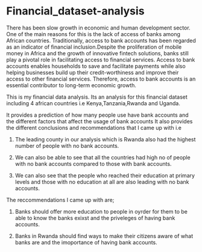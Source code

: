 # Financial_dataset-analysis
There has been slow growth in economic and human development sector. One of the main reasons for this is the lack of access of banks among African countries. Traditionally, access to bank accounts has been regarded as an indicator of financial inclusion.Despite the proliferation of mobile money in Africa and the growth of innovative fintech solutions, banks still play a pivotal role in facilitating access to financial services. Access to bank accounts enables households to save and facilitate payments while also helping businesses build up their credit-worthiness and improve their access to other financial services. Therefore, access to bank accounts is an essential contributor to long-term economic growth.

This is my financial data analysis. Its an analysis for this financial dataset including 4 african countries i.e Kenya,Tanzania,Rwanda and Uganda.

It provides a prediction of how many people use have bank accounts and the different factors that affect  the usage of bank accounts
It also provides the different conclusions and recommendations that I came up with i.e

1. The leading county in our analysis which is Rwanda also had the highest number of people with no bank accounts.

2. We can also be able to see that all the countries had high no of people with no bank accounts compared to those with bank accounts.

3. We can also see that the people who reached their education at primary levels and those with no education at all are also leading with no bank accounts.

The reccommendations I came up with are;

1. Banks should offer more education to people in oyrder for them to be able to know the banks exixst and the priveleges of having bank accounts.

2. Banks in Rwanda should find ways to make their citizens aware of what banks are and the imoportance of having bank accounts.
 

